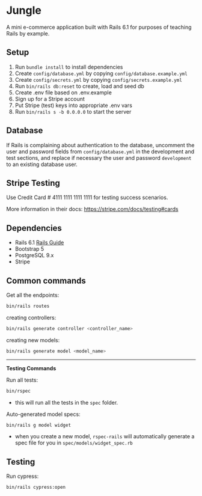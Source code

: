 # Jungle

A mini e-commerce application built with Rails 6.1 for purposes of teaching Rails by example.

## Setup

1. Run `bundle install` to install dependencies
2. Create `config/database.yml` by copying `config/database.example.yml`
3. Create `config/secrets.yml` by copying `config/secrets.example.yml`
4. Run `bin/rails db:reset` to create, load and seed db
5. Create .env file based on .env.example
6. Sign up for a Stripe account
7. Put Stripe (test) keys into appropriate .env vars
8. Run `bin/rails s -b 0.0.0.0` to start the server

## Database

If Rails is complaining about authentication to the database, uncomment the user and password fields from `config/database.yml` in the development and test sections, and replace if necessary the user and password `development` to an existing database user.

## Stripe Testing

Use Credit Card # 4111 1111 1111 1111 for testing success scenarios.

More information in their docs: <https://stripe.com/docs/testing#cards>

## Dependencies

- Rails 6.1 [Rails Guide](http://guides.rubyonrails.org/v6.1/)
- Bootstrap 5
- PostgreSQL 9.x
- Stripe

## Common commands

Get all the endpoints:
```bash
bin/rails routes
```
creating controllers:
```bash
bin/rails generate controller <controller_name>
```

creating new models:
```bash
bin/rails generate model <model_name>
```
---

**Testing Commands**

Run all tests:
```bash
bin/rspec
```
- this will run all the tests in the `spec` folder.


Auto-generated model specs:
```bash
bin/rails g model widget
```
- when you create a new model, `rspec-rails` will automatically generate a spec file for you in `spec/models/widget_spec.rb`


## Testing

Run cypress:
```bash
bin/rails cypress:open
```